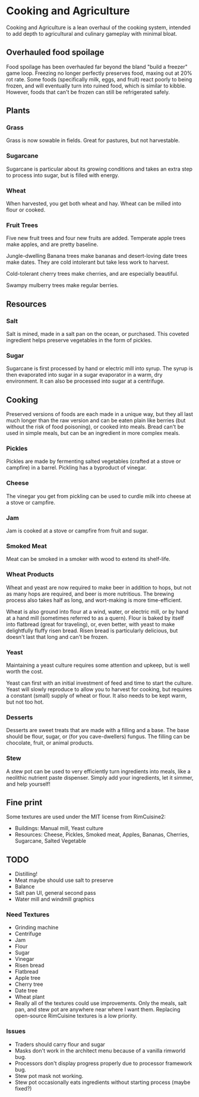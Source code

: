 # Cooking and Agriculture
Cooking and Agriculture is a lean overhaul of the cooking system, intended to add depth to agricultural and culinary gameplay with minimal bloat.
## Overhauled food spoilage
Food spoilage has been overhauled far beyond the bland "build a freezer" game loop. Freezing no longer perfectly preserves food, maxing out at 20% rot rate. Some foods (specifically milk, eggs, and fruit) react poorly to being frozen, and will eventually turn into ruined food, which is similar to kibble. However, foods that can't be frozen can still be refrigerated safely.
## Plants
### Grass
Grass is now sowable in fields. Great for pastures, but not harvestable.
### Sugarcane
Sugarcane is particular about its growing conditions and takes an extra step to process into sugar, but is filled with energy.
### Wheat
When harvested, you get both wheat and hay. Wheat can be milled into flour or cooked.
### Fruit Trees
Five new fruit trees and four new fruits are added. Temperate apple trees make apples, and are pretty baseline.

Jungle-dwelling Banana trees make bananas and desert-loving date trees make dates. They are cold intolerant but take less work to harvest.

Cold-tolerant cherry trees make cherries, and are especially beautiful.

Swampy mulberry trees make regular berries.
## Resources
### Salt
Salt is mined, made in a salt pan on the ocean, or purchased. This coveted ingredient helps preserve vegetables in the form of pickles.
### Sugar
Sugarcane is first processed by hand or electric mill into syrup. The syrup is then evaporated into sugar in a sugar evaporator in a warm, dry environment. It can also be processed into sugar at a centrifuge.
## Cooking
Preserved versions of foods are each made in a unique way, but they all last much longer than the raw version and can be eaten plain like berries (but without the risk of food poisoning), or cooked into meals.
Bread can't be used in simple meals, but can be an ingredient in more complex meals.
### Pickles
Pickles are made by fermenting salted vegetables (crafted at a stove or campfire) in a barrel. Pickling has a byproduct of vinegar.
### Cheese
The vinegar you get from pickling can be used to curdle milk into cheese at a stove or campfire.
### Jam
Jam is cooked at a stove or campfire from fruit and sugar.
### Smoked Meat
Meat can be smoked in a smoker with wood to extend its shelf-life.
### Wheat Products
Wheat and yeast are now required to make beer in addition to hops, but not as many hops are required, and beer is more nutritious. The brewing process also takes half as long, and wort-making is more time-efficient.

Wheat is also ground into flour at a wind, water, or electric mill, or by hand at a hand mill (sometimes referred to as a quern). Flour is baked by itself into flatbread (great for traveling), or, even better, with yeast to make delightfully fluffy risen bread. Risen bread is particularly delicious, but doesn't last that long and can't be frozen.
### Yeast
Maintaining a yeast culture requires some attention and upkeep, but is well worth the cost.

Yeast can first with an initial investment of feed and time to start the culture. Yeast will slowly reproduce to allow you to harvest for cooking, but requires a constant (small) supply of wheat or flour. It also needs to be kept warm, but not too hot.
### Desserts
Desserts are sweet treats that are made with a filling and a base. The base should be flour, sugar, or (for you cave-dwellers) fungus. The filling can be chocolate, fruit, or animal products.
### Stew
A stew pot can be used to very efficiently turn ingredients into meals, like a neolithic nutrient paste dispenser. Simply add your ingredients, let it simmer, and help yourself!

## Fine print
Some textures are used under the MIT license from RimCuisine2:
* Buildings: Manual mill, Yeast culture
* Resources: Cheese, Pickles, Smoked meat, Apples, Bananas, Cherries, Sugarcane, Salted Vegetable

## TODO
* Distilling!
* Meat maybe should use salt to preserve
* Balance
* Salt pan UI, general second pass
* Water mill and windmill graphics
### Need Textures
* Grinding machine
* Centrifuge
* Jam
* Flour
* Sugar
* Vinegar
* Risen bread
* Flatbread
* Apple tree
* Cherry tree
* Date tree
* Wheat plant
* Really all of the textures could use improvements. Only the meals, salt pan, and stew pot are anywhere near where I want them. Replacing open-source RimCuisine textures is a low priority.

### Issues
* Traders should carry flour and sugar
* Masks don't work in the architect menu because of a vanilla rimworld bug.
* Processors don't display progress properly due to processor framework bug.
* Stew pot mask not working.
* Stew pot occasionally eats ingredients without starting process (maybe fixed?)
